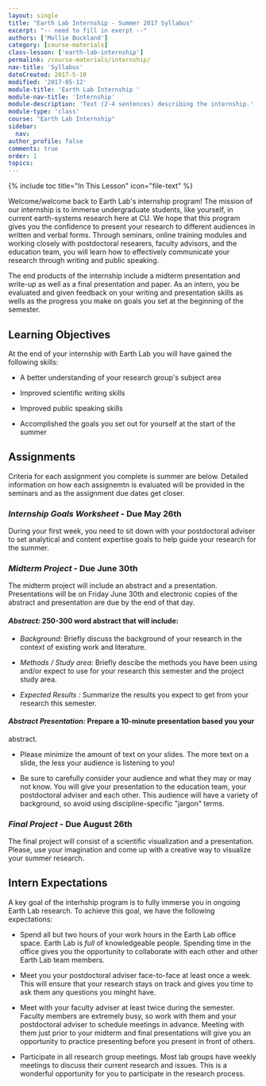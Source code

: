 ```yaml
---
layout: single
title: "Earth Lab Internship - Summer 2017 Syllabus"
excerpt: "-- need to fill in exerpt --"
authors: ['Mollie Buckland']
category: [course-materials]
class-lesson: ['earth-lab-internship']
permalink: /course-materials/internship/
nav-title: 'Syllabus'
dateCreated: 2017-5-10
modified: '2017-05-12'
module-title: 'Earth Lab Internship '
module-nav-title: 'Internship'
module-description: 'Text (2-4 sentences) describing the internship.'
module-type: 'class'
course: "Earth Lab Internship"
sidebar:
  nav:
author_profile: false
comments: true
order: 1
topics:
---
```


{% include toc title="In This Lesson" icon="file-text" %}


Welcome/welcome back to Earth Lab's internship program! The mission of our
internship is to immerse undergraduate students, like yourself, in current
earth-systems research here at CU. We hope that this program gives you the
confidence to present your research to different audiences in written and verbal
forms. Through seminars, online training modules and working closely with
postdoctoral researers, faculty advisors, and the education team, you will learn
how to effectively communicate your research through writing and public speaking.

The end products of the internship include a midterm presentation and write-up
as well as a final presentation and paper.  As an intern, you be evaluated and
given feedback on your writing and presentation skills as wells as the progress
you make on goals you set at the beginning of the semester.

<div class='notice--success' markdown="1">

## <i class="fa fa-graduation-cap" aria-hidden="true"></i> Learning Objectives
At the end of your internship with Earth Lab you will have gained the following
skills:

  * A better understanding of your research group's subject area

  * Improved scientific writing skills

  * Improved public speaking skills

  * Accomplished the goals you set out for yourself at the start of the summer

</div>

## Assignments
Criteria for each assignment you complete is summer are below. Detailed
information on how each assignemtn is evaluated will be provided in the seminars
and as the assignment due dates get closer.

### *Internship Goals Worksheet* - **Due May 26th**
During your first week, you need to sit down with your postdoctoral adviser to
set analytical and content expertise goals to help guide your research for the
summer.

### *Midterm Project* - **Due June 30th**
  The midterm project will include an abstract and a presentation. Presentations
will be on Friday June 30th and electronic copies of the abstract and presentation
are due by the end of that day.

#### *Abstract:* 250-300 word abstract that will include:

  * *Background:* Briefly discuss the background of your research in the context
  of existing work and literature.

  * *Methods / Study area:* Briefly descibe the methods you have been using
  and/or expect to use for your research this semester and the project study area.

  * *Expected Results :* Summarize the results you expect to get from your
  research this semester.

#### *Abstract Presentation:* Prepare a 10-minute presentation based you your
abstract.

  * Please minimize the amount of text on your slides. The more text on a slide,
  the less your audience is listening to you!

  * Be sure to carefully consider your audience and what they may or may not
  know. You will give your presentation to the education team, your postdoctoral
  adviser and each other. This audience will have a variety of background, so
  avoid using discipline-specific "jargon" terms.

### *Final Project* - **Due August 26th**
  The final project will consist of a scientific visualization and a presentation.
Please, use your imagination and come up with a creative way to visualize your
summer research.

## Intern Expectations
A key goal of the interhship program is to fully immerse you in ongoing Earth Lab
research. To achieve this goal, we have the following expectations:

  * Spend all but two hours of your work hours in the Earth Lab office space.
  Earth Lab is *full* of knowledgeable people. Spending time in the office gives
  you the opportunity to collaborate with each other and other Earth Lab team
  members.

  * Meet you your postdoctoral adviser face-to-face at least once a week.
  This will ensure that your research stays on track and gives you time to ask
  them any questions you minght have.

  * Meet with your faculty adviser at least twice during the semester. Faculty
  members are extremely busy, so work with them and your postdoctoral adviser to
  schedule meetings in advance. Meeting with them just prior to your midterm and
  final presentations will give you an opportunity to practice presenting before
  you present in front of others.

  * Participate in all research group meetings. Most lab groups have weekly
  meetings to discuss their current research and issues. This is a wonderful
  opportunity for you to participate in the research process.
